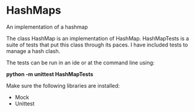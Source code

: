 # HashMaps
An implementation of a hashmap

The class HashMap is an implementation of HashMap.  HashMapTests is a suite of tests that put this class through its paces.  I have included tests to manage a hash clash. 

The tests can be run in an ide or at the command line using: 

    
**python -m unittest HashMapTests**

Make sure the following libraries are installed: 

* Mock
* Unittest
